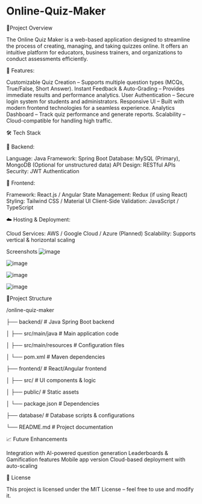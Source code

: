 # Online-Quiz-Maker

📌Project Overview

The Online Quiz Maker is a web-based application designed to streamline the process of creating, managing, and taking quizzes online. It offers an intuitive platform for educators, business trainers, and organizations to conduct assessments efficiently.

🚀 Features:

Customizable Quiz Creation – Supports multiple question types (MCQs, True/False, Short Answer).
Instant Feedback & Auto-Grading – Provides immediate results and performance analytics.
User Authentication – Secure login system for students and administrators.
Responsive UI – Built with modern frontend technologies for a seamless experience.
Analytics Dashboard – Track quiz performance and generate reports.
Scalability – Cloud-compatible for handling high traffic.

🛠️ Tech Stack

📌 Backend:

Language: Java
Framework: Spring Boot
Database: MySQL (Primary), MongoDB (Optional for unstructured data)
API Design: RESTful APIs
Security: JWT Authentication

🎨 Frontend:

Framework: React.js / Angular
State Management: Redux (if using React)
Styling: Tailwind CSS / Material UI
Client-Side Validation: JavaScript / TypeScript

☁️ Hosting & Deployment:

Cloud Services: AWS / Google Cloud / Azure (Planned)
Scalability: Supports vertical & horizontal scaling

Screenshots
![image](https://github.com/user-attachments/assets/a999bb26-2272-45b6-b46d-25e03f116ccd)

![image](https://github.com/user-attachments/assets/45731595-9f66-46ac-910e-264d62048934)

![image](https://github.com/user-attachments/assets/a43c5ddd-726f-4b54-818e-836bd68edfec)

![image](https://github.com/user-attachments/assets/bfad50c4-6a1c-476e-8fcd-1a064e745dcc)




📂Project Structure

/online-quiz-maker

├── backend/                # Java Spring Boot backend

│   ├── src/main/java       # Main application code

│   ├── src/main/resources  # Configuration files

│   └── pom.xml             # Maven dependencies

├── frontend/               # React/Angular frontend

│   ├── src/                # UI components & logic

│   ├── public/             # Static assets

│   └── package.json        # Dependencies

├── database/               # Database scripts & configurations

└── README.md               # Project documentation

📈 Future Enhancements

Integration with AI-powered question generation
Leaderboards & Gamification features
Mobile app version
Cloud-based deployment with auto-scaling

📜 License

This project is licensed under the MIT License – feel free to use and modify it.



